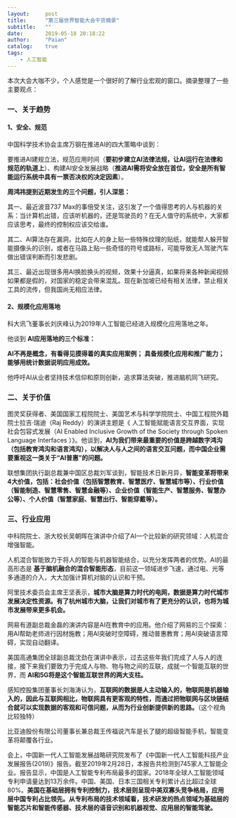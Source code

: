```yaml
---
layout:     post
title:      "第三届世界智能大会干货摘录"
subtitle:   ""
date:       2019-05-18 20:18:22
author:     "Paian"
catalog:    true
tags:
    - 人工智能
---
```


本次大会大咖不少，个人感觉是一个很好的了解行业宏观的窗口。摘录整理了一些主要观点：

### 一、关于趋势


#### 1、安全、规范


中国科学技术协会主席万钢在推进AI的四大策略中谈到：

要推进AI建规立法，规范应用时间（**要初步建立AI法律法规，让AI运行在法律和规范的轨道上**）、构建AI安全发展战略（**推进AI需将安全放在首位，安全是所有智能运行系统中具有一票否决权的决定因素**）。


**周鸿祎提到近期发生的三个问题，引人深思：**

其一、最近波音737 Max的事倍受关注，这引发了一个值得思考的人与机器的关系：当计算机出错，应该听机器的，还是驾驶员的？在无人值守的系统中，大家都应该思考，最终的控制权应该交给谁。


其二、AI算法存在漏洞，比如在人的身上贴一些特殊纹理的贴纸，就能帮人躲开智能摄像头的识别，或者在马路上贴一些奇怪的符号或路标，可能导致无人驾驶汽车做出错误判断而引发悲剧。


其三、最近出现很多用AI换脸换头的视频，效果十分逼真，如果将来各种新闻视频如果都是假的，对国家的稳定会带来混乱。现在新加坡已经有相关法律，禁止相关工具的流传，但我国尚无相应法律。


#### 2、规模化应用落地


科大讯飞董事长刘庆峰认为2019年人工智能已经进入规模化应用落地之年。

他谈到 **AI应用落地的三个标准：**

**AI不再是概念，有看得见摸得着的真实应用案例；**
**具备规模化应用和推广能力；**
**能够用统计数据说明应用成效。**

他呼吁AI从业者坚持技术信仰和原则创新，追求算法突破，推进脑机同飞研究。


### 二、关于价值


图灵奖获得者、美国国家工程院院士、美国艺术与科学学院院士、中国工程院外籍院士拉吉·瑞迪（Raj Reddy）的演讲主题是《 人工智能赋能语言交互界面，实现社会包容式发展（AI Enabled Inclusive Growth of the Society through Spoken Language Interfaces ）》。他谈到，**AI为我们带来最重要的价值是跨越数字鸿沟（包括教育鸿沟和语言鸿沟），以解决人与人之间的语言交互问题，而中国企业需要重视这一类关于“AI普惠”的问题。**

联想集团执行副总裁兼中国区总裁刘军谈到，智能技术日新月异，**智能变革将带来4大价值，包括：社会价值（包括智慧教育、智慧医疗、智慧城市等）、行业价值（智能制造、智慧零售、智慧金融等）、企业价值（智能生产、智慧服务、智慧办公等）、个人价值（智慧家庭、智慧出行、智能穿戴等）。**

### 三、行业应用

中科院院士、浙大校长吴朝晖在演讲中介绍了AI一个比较新的研究领域：人机混合增强智能。

人机混合智能致力于将人的智能与机器智能结合，以充分发挥两者的优势。AI的最高形态是 **基于脑机融合的混合智能形态**，目前这一领域进步飞速，通过电、光等多通道的介入，大大加强计算机对脑的认识和干预。


阿里技术委员会主席王坚表示，**城市大脑是算力时代的电网，数据是算力时代城市发展决定性资源。有了杭州城市大脑，让我们对城市有了更充分的认识，也将为城市发展带来更多机会。**

网易有道副总裁金磊的演讲内容是AI在教育中的应用。他介绍了网易的三个探索：用AI帮助老师进行因材施教；用AI突破时空障碍，推动普惠教育；用AI突破语言障碍，实现自动翻译。

美国高通集团全球副总裁沈劲在演讲中表示，过去这些年我们完成了人与人的连接，接下来我们要致力于完成人与物、物与物之间的互联，成就一个智能互联的世界，而 **AI和5G将是这个智能互联世界的两大支柱。**

感知控股集团董事长刘海涛认为，**互联网的数据是人主动输入的，物联网是机器输入的，因此与互联网相比，物联网具有更客观的特性，而通过把物联网与区块链结合就可以实现数据的客观和可信问题，从而为行业创新提供新的思路。**（这个视角比较独特）

比亚迪股份有限公司董事长兼总裁王传福说汽车是长了腿的超级智能手机，智能变革将颠覆各行业。

会上，中国新一代人工智能发展战略研究院发布了《中国新一代人工智能科技产业发展报告(2019)》报告。截至2019年2月28日，本报告共检测到745家人工智能企业。报告显示，中国是人工智能专利布局最多的国家。2018年全球人工智能领域专利申请量达到13万余件。中国、美国、日本三国相关专利累计占比超过全球80%。**美国在基础层拥有专利控制力，技术层则呈现中美双寡头竞争格局，应用层中国专利占比领先。从专利布局的技术领域看，技术研发的热点领域为基础层的智能芯片和智能传感器、技术层的语音识别和机器视觉、应用层的智能驾驶。**
